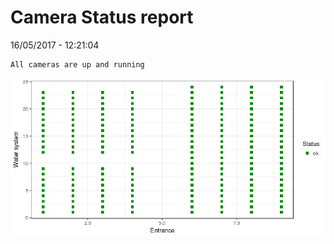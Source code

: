 Camera Status report
================
16/05/2017 - 12:21:04

    All cameras are up and running

![](camreport_files/figure-markdown_github/unnamed-chunk-2-1.png)
